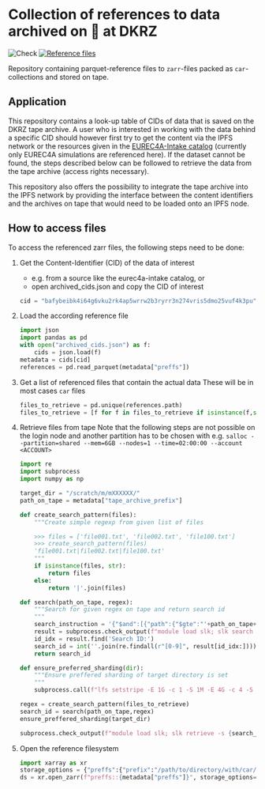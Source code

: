 # Collection of references to data archived on 📼 at DKRZ
![Check](https://github.com/observingclouds/tape_archive_index/actions/workflows/test.yml/badge.svg) [![Reference files](https://img.shields.io/badge/reference%20files-10.5281%2Fzenodo.7017188-blue)](https://doi.org/10.5281/zenodo.7017188)

Repository containing parquet-reference files to `zarr`-files packed as `car`-collections and stored on tape.

## Application
This repository contains a look-up table of CIDs of data that is saved on the DKRZ tape archive. A user who is interested in working with the data behind a specific CID should however first try to get the content via the IPFS network or the resources given in the [EUREC4A-Intake catalog](https://github.com/eurec4a/eurec4a-intake) (currently only EUREC4A simulations are referenced here). If the dataset cannot be found, the steps described below can be followed to retrieve the data from the tape archive (access rights necessary).

This repository also offers the possibility to integrate the tape archive into the IPFS network by providing the interface between the content identifiers and the archives on tape that would need to be loaded onto an IPFS node.

## How to access files
To access the referenced zarr files, the following steps need to be done:

1. Get the Content-Identifier (CID) of the data of interest
    - e.g. from a source like the eurec4a-intake catalog, or
    - open archived_cids.json and copy the CID of interest
    ```python
    cid = "bafybeibk4i64g6vku2rk4ap5wrrw2b3ryrr3n274vris5dmo25vuf4k3pu"
    ```
2. Load the according reference file
    ```python
    import json
    import pandas as pd
    with open("archived_cids.json") as f:
        cids = json.load(f)
    metadata = cids[cid]
    references = pd.read_parquet(metadata["preffs"])
    ```
3. Get a list of referenced files that contain the actual data
    These will be in most cases `car` files
    ```python
    files_to_retrieve = pd.unique(references.path)
    files_to_retrieve = [f for f in files_to_retrieve if isinstance(f,str)]
    ```
4. Retrieve files from tape
    Note that the following steps are not possible on the login node and another partition has to be chosen with e.g. `salloc --partition=shared --mem=6GB --nodes=1 --time=02:00:00 --account <ACCOUNT>`
    ```python
    import re
    import subprocess
    import numpy as np
    
    target_dir = "/scratch/m/mXXXXXX/"
    path_on_tape = metadata["tape_archive_prefix"]

    def create_search_pattern(files):
        """Create simple regexp from given list of files

        >>> files = ['file001.txt', 'file002.txt', 'file100.txt']
        >>> create_search_pattern(files)
        'file001.txt|file002.txt|file100.txt'
        """
        if isinstance(files, str):
            return files
        else:
            return '|'.join(files)
    
    def search(path_on_tape, regex):
        """Search for given regex on tape and return search id
        """
        search_instruction = '{"$and":[{"path":{"$gte":"'+path_on_tape+'","$max_depth":1}},{"resources.name":{"$regex":"'+regex+'"}}]}'
        result = subprocess.check_output(f"module load slk; slk search '{search_instruction}'", shell=True).decode()
        id_idx = result.find('Search ID:')
        search_id = int(''.join(re.findall(r"[0-9]", result[id_idx:])))
        return search_id

    def ensure_preferred_sharding(dir):
        """Ensure preffered sharding of target directory is set
        """
        subprocess.call(f"lfs setstripe -E 1G -c 1 -S 1M -E 4G -c 4 -S 1M -E -1 -c 8 -S 1M {dir}", shell=True)
    
    regex = create_search_pattern(files_to_retrieve)
    search_id = search(path_on_tape,regex)
    ensure_preffered_sharding(target_dir)
    
    subprocess.check_output(f"module load slk; slk retrieve -s {search_id} {target_dir}")
    ```

5. Open the reference filesystem
    ```python
    import xarray as xr
    storage_options = {"preffs":{"prefix":"/path/to/directory/with/car/files/"}}
    ds = xr.open_zarr(f"preffs::{metadata["preffs"]}", storage_options=storage_options)
    ```
